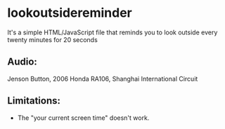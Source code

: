 # lookoutsidereminder
It's a simple HTML/JavaScript file that reminds you to look outside every twenty minutes for 20 seconds

## Audio:
Jenson Button, 2006 Honda RA106, Shanghai International Circuit

## Limitations:
- The "your current screen time" doesn't work. 
